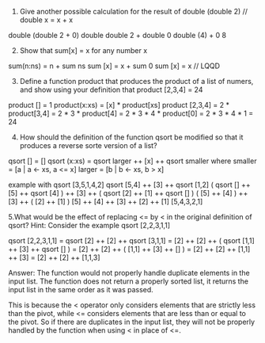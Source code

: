1. Give another possible calculation for the result of double (double 2) // double x = x + x

double (double 2 + 0) 
double double 2 + double 0
double (4) + 0
8

2. Show that sum[x] = x for any number x

sum(n:ns) = n + sum ns 
sum [x] = x + sum 0
sum [x] = x // LQQD

3. Define a function product that produces the product of a list of numers, and show using your definition
that product [2,3,4] = 24

product [] = 1
product(x:xs) = [x] * product[xs]
product [2,3,4] = 2 * product[3,4]
                = 2 * 3 * product[4]
                = 2 * 3 * 4 * product[0]
                = 2 * 3 * 4 * 1 
                = 24

4. How should the definition of the function qsort be modified so that it produces a reverse sorte version of a list?

qsort [] = []
qsort (x:xs) = qsort larger ++ [x] ++ qsort smaller
            where
                smaller = [a | a <- xs, a <= x]
                larger = [b | b <- xs, b > x]

example with qsort [3,5,1,4,2]
qsort [5,4] ++ [3] ++ qsort [1,2]
( qsort [] ++ [5] ++ qsort [4] ) ++ [3] ++ ( qsort [2] ++ [1] ++ qsort [] )
( [5] ++ [4] ) ++ [3] ++ ( [2] ++ [1] )
[5] ++ [4] ++ [3] ++ [2] ++ [1]
[5,4,3,2,1]

5.What would be the effect of replacing <= by < in the original definition of qsort? Hint: Consider the example qsort [2,2,3,1,1]

qsort [2,2,3,1,1]
= qsort [2] ++ [2] ++ qsort [3,1,1]
= [2] ++ [2] ++ ( qsort [1,1] ++ [3] ++ qsort [] )
= [2] ++ [2] ++ ( [1,1] ++ [3] ++ [] )
= [2] ++ [2] ++ [1,1] ++ [3]
= [2] ++ [2] ++ [1,1,3]

Answer: The function would not properly handle duplicate elements in the input list. 
The function does not return a properly sorted list, it returns the input list in the same order as it was passed.

This is because the < operator only considers elements that are strictly less than the pivot, while <= considers elements that are less than or equal to the pivot. So if there are duplicates in the input list, they will not be properly handled by the function when using < in place of <=.
